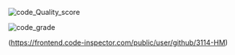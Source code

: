 

 ![code_Quality_score](https://www.code-inspector.com/project/27644/score/svg) 




 ![code_grade](https://www.code-inspector.com/project/27644/status/svg)




(https://frontend.code-inspector.com/public/user/github/3114-HM)
